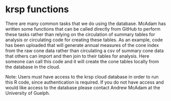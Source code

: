 # krsp functions
There are many common tasks that we do using the database.  McAdam has written some functions that can be called directly from GitHub to perform these tasks rather than relying on the circulation of summary tables for analysis or circulating code for creating these tables.  As an example, code has been uploaded that will generate annual measures of the cone index from the raw cone data rather than circulating a csv of summary cone data that others can import and then join to their tables for analysis.  Here someone can call this code and it will create the cone tables locally from the database in the cloud.

Note: Users must have access to the krsp cloud database in order to run this R code, since authentication is required.  If you do not have access and would like access to the database please contact Andrew McAdam at the University of Guelph.
